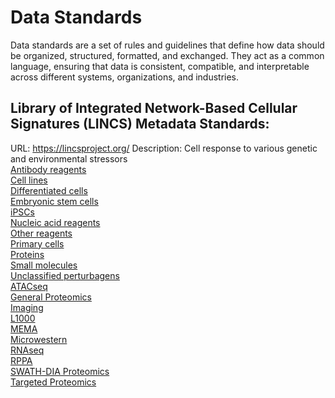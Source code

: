 # Data Standards
Data standards are a set of rules and guidelines that define how data should be organized, structured, formatted, and exchanged. They act as a common language, ensuring that data is consistent, compatible, and interpretable across different systems, organizations, and industries. 

## Library of Integrated Network-Based Cellular Signatures (LINCS) Metadata Standards:
URL: https://lincsproject.org/
Description: Cell response to various genetic and environmental stressors
<br>
[Antibody reagents](https://lincsproject.org/LINCS/files/Antibody_Metadata_2017.pdf) <br>
[Cell lines](https://lincsproject.org/LINCS/files/Cell_Line_Metadata_2017.pdf) <br>
[Differentiated cells](https://lincsproject.org/LINCS/files/Differentiated_Cell_Metadata_2017.pdf)<br>
[Embryonic stem cells](https://lincsproject.org/LINCS/files/Embryonic_Stem_Cell_Metadata_2017.pdf)<br>
[iPSCs](https://lincsproject.org/LINCS/files/iPSC_Metadata_2017.pdf)<br>
[Nucleic acid reagents](https://lincsproject.org/LINCS/files/Nucleic_Acid_Metadata_2017.pdf)<br>
[Other reagents](https://lincsproject.org/LINCS/files/Other_Reagent_Metadata_2017.pdf)<br>
[Primary cells](https://lincsproject.org/LINCS/files/Primary_Cell_Metadata_2017.pdf)<br>
[Proteins](https://lincsproject.org/LINCS/files/Protein_Metadata_2017.pdf)<br>
[Small molecules](https://lincsproject.org/LINCS/files/Small_Molecule_Metadata_2017.pdf)<br>
[Unclassified perturbagens](https://lincsproject.org/LINCS/files/Unclassified_Perturbagen_Metadata_2017.pdf)<br>
[ATACseq](https://lincsproject.org/LINCS/files//2020_exp_meta_stand/ATACseq.pdf)<br>
[General Proteomics](https://lincsproject.org/LINCS/files//2020_exp_meta_stand/General_Proteomics.pdf)<br>
[Imaging](https://lincsproject.org/LINCS/files//2020_exp_meta_stand/Imaging.pdf)<br>
[L1000](https://lincsproject.org/LINCS/files//2020_exp_meta_stand/L1000.pdf)<br>
[MEMA](https://lincsproject.org/LINCS/files//2020_exp_meta_stand/MEMA.pdf)<br>
[Microwestern](https://lincsproject.org/LINCS/files//2020_exp_meta_stand/Microwestern.pdf)<br>
[RNAseq](https://lincsproject.org/LINCS/files//2020_exp_meta_stand/RNAseq.pdf)<br>
[RPPA](https://lincsproject.org/LINCS/files//2020_exp_meta_stand/RPPA.pdf)<br>
[SWATH-DIA Proteomics](https://lincsproject.org/LINCS/files//2020_exp_meta_stand/SWATH-DIA_Proteomics.pdf)<br>
[Targeted Proteomics](https://lincsproject.org/LINCS/files//2020_exp_meta_stand/Targeted_Proteomics.pdf)<br>



